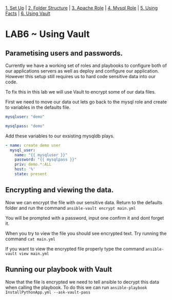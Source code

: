 [1. Set Up](SetUp.md) | [2. Folder Structure](lab-001.md) | [3. Apache Role](lab-002.md) | [4. Mysql Role](lab-003.md) | [5. Using Facts](lab-004.md) | [6. Using Vault](lab-005.md)

# LAB6 ~ Using Vault

## Parametising users and passwords.
Currently we have a working set of roles and playbooks to configure both of our applications servers as well as deploy and configure our application. However this setup still requires us to hard code sensitive data into our code.

To fix this in this lab we will use Vault to encrypt some of our data files.

First we need to move our data out lets go back to the mysql role and create to variables in the defaults file.

```yml
mysqluser: "demo"

mysqlpass: "demo"
```

Add these variables to our exsisting mysqldb plays.

```yml
- name: create demo user
  mysql_user:
    name: "{{ mysqluser }}"
    password: "{{ mysqlpass }}"
    priv: demo.*:ALL
    host: '%'
    state: present
```
## Encrypting and viewing the data.
Now we can encrypt the file with our sensitive data. Return to the defaults folder and run the command `ansible-vault encrypt main.yml`

You will be prompted with a password, input one confirm it and dont forget it.

When you try to view the file you should see encrypted text. Try running the command `cat main.yml`

If you want to view the encrypted file properly type the command `ansible-vault view main.yml`

## Running our playbook with Vault

Now that the file is encrypted we need to tell ansible to decrypt this data when calling the playbook. To do this we can run `ansible-playbook InstallPythonApp.yml --ask-vault-pass`

